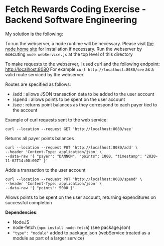 # Fetch Rewards Coding Exercise - Backend Software Engineering

My solution is the following:

To run the webserver, a node runtime will be necessary. Please visit [the node home site](https://nodejs.org/en/) for installation if necessary. 
Run the webserver by executing `node webService.js` at the top level of this directory

To make requests to the webserver, I used curl and the following endpoint: [http://localhost:8080](http://localhost:8080)
For example `curl http://localhost:8080/see` as a valid route serviced by the webserver.

Routes are specified as follows:

- /add : allows JSON transaction data to be added to the user account
- /spend :  allows points to be spent on the user account
- /see : returns point balances as they correspond to each payer tied to the account

 Example of curl requests sent to the web service:

```curl
curl --location --request GET 'http://localhost:8080/see'
```

Returns all payer points balances

```curl
curl --location --request PUT 'http://localhost:8080/add' \
--header 'Content-Type: application/json' \
--data-raw '{ "payer": "DANNON", "points": 1000, "timestamp": "2020-11-02T14:00:00Z" }'
```

Adds a transaction to the user account

```curl
curl --location --request PUT 'http://localhost:8080/spend' \
--header 'Content-Type: application/json' \
--data-raw '{ "points": 5000 }'
```

Allows points to be spent on the user account, returning expenditures on successful completion

**Dependencies**:

- NodeJS
- node-fetch (`npm install node-fetch`) (see package.json)
- `"type": "module"` added to package.json (webService treated as a module as part of a larger service)
